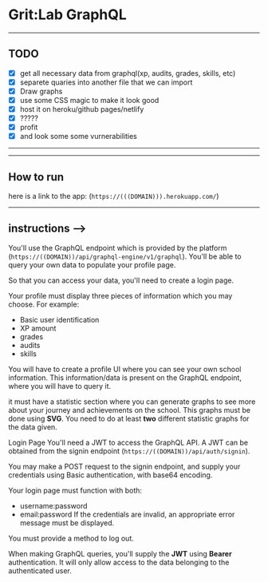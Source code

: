 
# Grit:Lab GraphQL
-----------------
## TODO
- [x] get all necessary data from graphql(xp, audits, grades, skills, etc)
- [x] separete quaries into another file that we can import
- [x] Draw graphs
- [x] use some CSS magic to make it look good
- [x] host it on heroku/github pages/netlify
- [x] ?????
- [x] profit
- [x] and look some some vurnerabilities
-----------------

-----------------
## How to run 
here is a link to the app: (`https://(((DOMAIN))).herokuapp.com/`)


-----------------

## instructions -->

You'll use the GraphQL endpoint which is provided by the platform (`https://((DOMAIN))/api/graphql-engine/v1/graphql`). You'll be able to query your own data to populate your profile page.

So that you can access your data, you'll need to create a login page.

Your profile must display three pieces of information which you may choose. For example:

- Basic user identification
- XP amount
- grades
- audits
- skills

You will have to create a profile UI where you can see your own school information. This information/data is present on the GraphQL endpoint, where you will have to query it.

it must have a statistic section where you can generate graphs to see more about your journey and achievements on the school. This graphs must be done using **SVG**. You need to do at least **two** different statistic graphs for the data given.

Login Page
You'll need a JWT to access the GraphQL API. A JWT can be obtained from the signin endpoint (`https://((DOMAIN))/api/auth/signin`).

You may make a POST request to the signin endpoint, and supply your credentials using Basic authentication, with base64 encoding.

Your login page must function with both:

- username:password
- email:password
If the credentials are invalid, an appropriate error message must be displayed.

You must provide a method to log out.

When making GraphQL queries, you'll supply the **JWT** using **Bearer** authentication. It will only allow access to the data belonging to the authenticated user.

